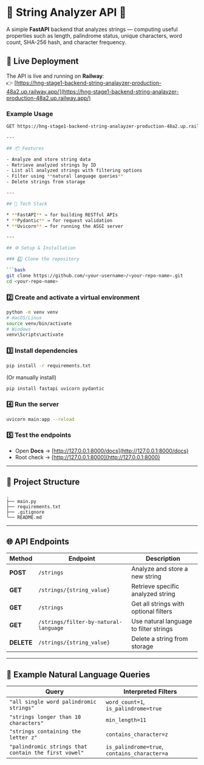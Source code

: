 
# 🧩 String Analyzer API 🚀

A simple **FastAPI** backend that analyzes strings — computing useful properties such as length, palindrome status, unique characters, word count, SHA-256 hash, and character frequency.


## 🚀 Live Deployment

The API is live and running on **Railway**:  
👉 [https://hng-stage1-backend-string-analayzer-production-48a2.up.railway.app/](https://hng-stage1-backend-string-analayzer-production-48a2.up.railway.app/)

### Example Usage
```bash
GET https://hng-stage1-backend-string-analayzer-production-48a2.up.railway.app/strings/hello

---

## 📦 Features

- Analyze and store string data
- Retrieve analyzed strings by ID
- List all analyzed strings with filtering options
- Filter using **natural language queries**
- Delete strings from storage

---

## 🧠 Tech Stack

* **FastAPI** → for building RESTful APIs
* **Pydantic** → for request validation
* **Uvicorn** → for running the ASGI server

---

## ⚙️ Setup & Installation

### 1️⃣ Clone the repository

```bash
git clone https://github.com/<your-username>/<your-repo-name>.git
cd <your-repo-name>
```

### 2️⃣ Create and activate a virtual environment

```bash
python -m venv venv
# macOS/Linux
source venv/bin/activate
# Windows
venv\Scripts\activate
```

### 3️⃣ Install dependencies

```bash
pip install -r requirements.txt
```

(Or manually install)

```bash
pip install fastapi uvicorn pydantic
```

### 4️⃣ Run the server

```bash
uvicorn main:app --reload
```

### 5️⃣ Test the endpoints

* Open **Docs** → [http://127.0.0.1:8000/docs](http://127.0.0.1:8000/docs)
* Root check → [http://127.0.0.1:8000](http://127.0.0.1:8000)

---

## 📁 Project Structure

```
.
├── main.py
├── requirements.txt
├── .gitignore
└── README.md
```

---

## 🌐 API Endpoints

| Method     | Endpoint                              | Description                            |
| ---------- | ------------------------------------- | -------------------------------------- |
| **POST**   | `/strings`                            | Analyze and store a new string         |
| **GET**    | `/strings/{string_value}`             | Retrieve specific analyzed string      |
| **GET**    | `/strings`                            | Get all strings with optional filters  |
| **GET**    | `/strings/filter-by-natural-language` | Use natural language to filter strings |
| **DELETE** | `/strings/{string_value}`             | Delete a string from storage           |

---

## 🧾 Example Natural Language Queries

| Query                                                | Interpreted Filters                          |
| ---------------------------------------------------- | -------------------------------------------- |
| `"all single word palindromic strings"`              | `word_count=1`, `is_palindrome=true`         |
| `"strings longer than 10 characters"`                | `min_length=11`                              |
| `"strings containing the letter z"`                  | `contains_character=z`                       |
| `"palindromic strings that contain the first vowel"` | `is_palindrome=true`, `contains_character=a` |

